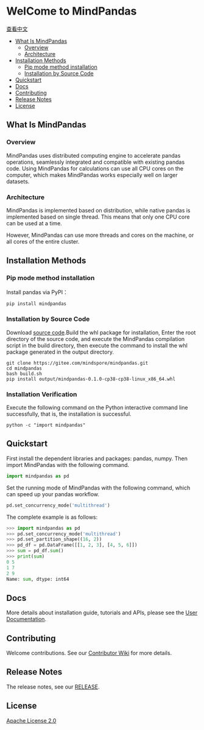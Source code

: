 # WelCome to MindPandas

[查看中文](./README_CN.md)

<!-- TOC -->

- [What Is MindPandas](#what-is-mindpandas)
    - [Overview](#overview)
    - [Architecture](#architecture)
- [Installation Methods](#installation-methods)
    - [Pip mode method installation](#pip-mode-method-installation)
    - [Installation by Source Code](#installation-by-source-code)
- [Quickstart](#quickstart)
- [Docs](#docs)
- [Contributing](#contributing)
- [Release Notes](#release-notes)
- [License](#license)

<!-- /TOC -->

## What Is MindPandas

### Overview

MindPandas uses distributed computing engine to accelerate pandas operations, seamlessly integrated and compatible with existing pandas code. Using MindPandas for calculations can use all CPU cores on the computer, which makes MindPandas works especially well on larger datasets.

### Architecture

MindPandas is implemented based on distribution, while native pandas is implemented based on single thread. This means that only one CPU core can be used at a time.

However, MindPandas can use more threads and cores on the machine, or all cores of the entire cluster.

## Installation Methods

### Pip mode method installation

Install pandas via PyPI：

```python
pip install mindpandas
```

### Installation by Source Code

Download [source code](https://gitee.com/mindspore/mindpandas.git).Build the whl package for installation, Enter the root directory of the source code, and execute the MindPandas compilation script in the build directory, then execute the command to install the whl package generated in the output directory.

```shell
git clone https://gitee.com/mindspore/mindpandas.git
cd mindpandas
bash build.sh
pip install output/mindpandas-0.1.0-cp38-cp38-linux_x86_64.whl
```

### Installation Verification

Execute the following command on the Python interactive command line successfully, that is, the installation is successful.

```shell
python -c "import mindpandas"
```

## Quickstart

First install the dependent libraries and packages: pandas, numpy.
Then import MindPandas with the following command.

```python
import mindpandas as pd
```

Set the running mode of MindPandas with the following command, which can speed up your pandas workflow.

```python
pd.set_concurrency_mode('multithread')
```

The complete example is as follows:

```python
>>> import mindpandas as pd
>>> pd.set_concurrency_mode('multithread')
>>> pd.set_partition_shape((16, 2))
>>> pd_df = pd.DataFrame([[1, 2, 3], [4, 5, 6]])
>>> sum = pd_df.sum()
>>> print(sum)
0 5
1 7
2 9
Name: sum, dtype: int64
```

## Docs

More details about installation guide, tutorials and APIs, please see the
[User Documentation]().

## Contributing

Welcome contributions. See our [Contributor Wiki](https://gitee.com/mindspore/mindpandas/blob/master/CONTRIBUTING.md) for
more details.

## Release Notes

The release notes, see our [RELEASE](https://gitee.com/mindspore/mindpandas/blob/master/RELEASE.md).

## License

[Apache License 2.0](https://gitee.com/mindspore/mindpandas/blob/master/LICENSE)

